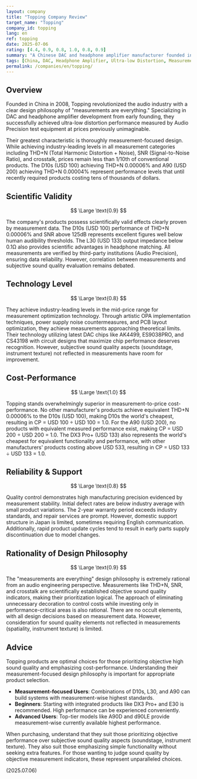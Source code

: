 ```yaml
---
layout: company
title: "Topping Company Review"
target_name: "Topping"
company_id: topping
lang: en
ref: topping
date: 2025-07-06
rating: [4.4, 0.9, 0.8, 1.0, 0.8, 0.9]
summary: "A Chinese DAC and headphone amplifier manufacturer founded in 2008. Through a measurement-focused design philosophy, they achieve ultra-low distortion performance at astonishingly low prices—performance previously achievable only in expensive price ranges. Products like D10s, L30, and A90 deliver THD+N below 0.0001% at prices of USD 100-200, overturning audio industry conventions. While subjective sound quality evaluations vary, their objective performance-to-price ratio overwhelmingly surpasses other manufacturers."
tags: [China, DAC, Headphone Amplifier, Ultra-low Distortion, Measurement-focused]
permalink: /companies/en/topping/
---
```


## Overview

Founded in China in 2008, Topping revolutionized the audio industry with a clear design philosophy of "measurements are everything." Specializing in DAC and headphone amplifier development from early founding, they successfully achieved ultra-low distortion performance measured by Audio Precision test equipment at prices previously unimaginable.

Their greatest characteristic is thoroughly measurement-focused design. While achieving industry-leading levels in all measurement categories including THD+N (Total Harmonic Distortion + Noise), SNR (Signal-to-Noise Ratio), and crosstalk, prices remain less than 1/10th of conventional products. The D10s (USD 100) achieving THD+N 0.00006% and A90 (USD 200) achieving THD+N 0.00004% represent performance levels that until recently required products costing tens of thousands of dollars.

## Scientific Validity

$$ \Large \text{0.9} $$

The company's products possess scientifically valid effects clearly proven by measurement data. The D10s (USD 100) performance of THD+N 0.00006% and SNR above 125dB represents excellent figures well below human audibility thresholds. The L30 (USD 133) output impedance below 0.1Ω also provides scientific advantages in headphone matching. All measurements are verified by third-party institutions (Audio Precision), ensuring data reliability. However, correlation between measurements and subjective sound quality evaluation remains debated.

## Technology Level

$$ \Large \text{0.8} $$

They achieve industry-leading levels in the mid-price range for measurement optimization technology. Through artistic OPA implementation techniques, power supply noise countermeasures, and PCB layout optimization, they achieve measurements approaching theoretical limits. Their technology utilizing latest DAC chips like AK4499, ES9038PRO, and CS43198 with circuit designs that maximize chip performance deserves recognition. However, subjective sound quality aspects (soundstage, instrument texture) not reflected in measurements have room for improvement.

## Cost-Performance

$$ \Large \text{1.0} $$

Topping stands overwhelmingly superior in measurement-to-price cost-performance. No other manufacturer's products achieve equivalent THD+N 0.00006% to the D10s (USD 100), making D10s the world's cheapest, resulting in CP = USD 100 ÷ USD 100 = 1.0. For the A90 (USD 200), no products with equivalent measured performance exist, making CP = USD 200 ÷ USD 200 = 1.0. The DX3 Pro+ (USD 133) also represents the world's cheapest for equivalent functionality and performance, with other manufacturers' products costing above USD 533, resulting in CP = USD 133 ÷ USD 133 = 1.0.

## Reliability & Support

$$ \Large \text{0.8} $$

Quality control demonstrates high manufacturing precision evidenced by measurement stability. Initial defect rates are below industry average with small product variations. The 2-year warranty period exceeds industry standards, and repair services are prompt. However, domestic support structure in Japan is limited, sometimes requiring English communication. Additionally, rapid product update cycles tend to result in early parts supply discontinuation due to model changes.

## Rationality of Design Philosophy

$$ \Large \text{0.9} $$

The "measurements are everything" design philosophy is extremely rational from an audio engineering perspective. Measurements like THD+N, SNR, and crosstalk are scientifically established objective sound quality indicators, making their prioritization logical. The approach of eliminating unnecessary decoration to control costs while investing only in performance-critical areas is also rational. There are no occult elements, with all design decisions based on measurement data. However, consideration for sound quality elements not reflected in measurements (spatiality, instrument texture) is limited.

## Advice

Topping products are optimal choices for those prioritizing objective high sound quality and emphasizing cost-performance. Understanding their measurement-focused design philosophy is important for appropriate product selection.

- **Measurement-focused Users**: Combinations of D10s, L30, and A90 can build systems with measurement-wise highest standards.
- **Beginners**: Starting with integrated products like DX3 Pro+ and E30 is recommended. High performance can be experienced conveniently.
- **Advanced Users**: Top-tier models like A90D and d90LE provide measurement-wise currently available highest performance.

When purchasing, understand that they suit those prioritizing objective performance over subjective sound quality aspects (soundstage, instrument texture). They also suit those emphasizing simple functionality without seeking extra features. For those wanting to judge sound quality by objective measurement indicators, these represent unparalleled choices.

(2025.07.06)